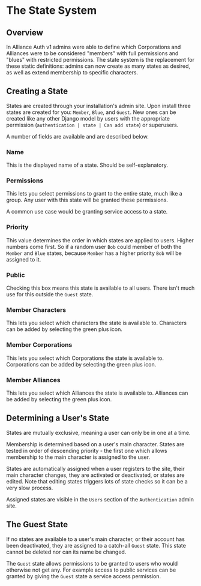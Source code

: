 # The State System

## Overview

In Alliance Auth v1 admins were able to define which Corporations and Alliances were to be considered "members" with full permissions and "blues" with restricted permissions. The state system is the replacement for these static definitions: admins can now create as many states as desired, as well as extend membership to specific characters.

## Creating a State
States are created through your installation's admin site. Upon install three states are created for you: `Member`, `Blue`, and `Guest`. New ones can be created like any other Django model by users with the appropriate permission (`authentication | state | Can add state`) or superusers.

A number of fields are available and are described below.

### Name
This is the displayed name of a state. Should be self-explanatory.

### Permissions
This lets you select permissions to grant to the entire state, much like a group. Any user with this state will be granted these permissions.

A common use case would be granting service access to a state.

### Priority
This value determines the order in which states are applied to users. Higher numbers come first. So if a random user `Bob` could member of both the `Member` and `Blue` states, because `Member` has a higher priority `Bob` will be assigned to it.

### Public
Checking this box means this state is available to all users. There isn't much use for this outside the `Guest` state.

### Member Characters
This lets you select which characters the state is available to. Characters can be added by selecting the green plus icon.

### Member Corporations
This lets you select which Corporations the state is available to. Corporations can be added by selecting the green plus icon.

### Member Alliances
This lets you select which Alliances the state is available to. Alliances can be added by selecting the green plus icon.

## Determining a User's State
States are mutually exclusive, meaning a user can only be in one at a time.

Membership is determined based on a user's main character. States are tested in order of descending priority - the first one which allows membership to the main character is assigned to the user.

States are automatically assigned when a user registers to the site, their main character changes, they are activated or deactivated, or states are edited. Note that editing states triggers lots of state checks so it can be a very slow process.

Assigned states are visible in the `Users` section of the `Authentication` admin site.

## The Guest State
If no states are available to a user's main character, or their account has been deactivated, they are assigned to a catch-all `Guest` state. This state cannot be deleted nor can its name be changed.

The `Guest` state allows permissions to be granted to users who would otherwise not get any. For example access to public services can be granted by giving the `Guest` state a service access permission.
